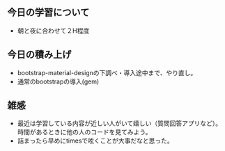 ## 今日の学習について
- 朝と夜に合わせて２H程度

## 今日の積み上げ 
- bootstrap-material-designの下調べ・導入途中まで、やり直し。
- 通常のbootstrapの導入(gem)

## 雑感
- 最近は学習している内容が近しい人がいて嬉しい（質問回答アプリなど）。時間があるときに他の人のコードを見てみよう。
- 詰まったら早めにtimesで呟くことが大事だなと思った。
